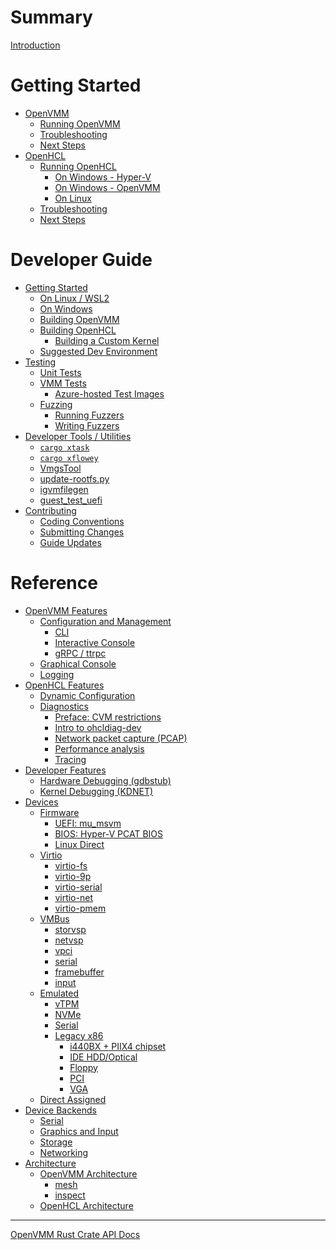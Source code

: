 # Summary

[Introduction](./index.md)

# Getting Started

- [OpenVMM](./user_guide/openvmm.md)
  - [Running OpenVMM](./user_guide/openvmm/run.md)
  - [Troubleshooting](./user_guide/openvmm/troubleshooting.md)
  - [Next Steps](./user_guide/openvmm/next_steps.md)
- [OpenHCL](./user_guide/openhcl.md)
  - [Running OpenHCL](./user_guide/openhcl/run.md)
    - [On Windows - Hyper-V](./user_guide/openhcl/run/hyperv.md)
    - [On Windows - OpenVMM](./user_guide/openhcl/run/openvmm.md)
    - [On Linux](./user_guide/openhcl/run/openvmm_linux.md)
  - [Troubleshooting](./user_guide/openhcl/troubleshooting.md)
  - [Next Steps](./user_guide/openhcl/next_steps.md)

# Developer Guide

- [Getting Started](./dev_guide/getting_started.md)
  - [On Linux / WSL2](./dev_guide/getting_started/linux.md)
  - [On Windows](./dev_guide/getting_started/windows.md)
  - [Building OpenVMM](./dev_guide/getting_started/build_openvmm.md)
  - [Building OpenHCL](./dev_guide/getting_started/build_openhcl.md)
    - [Building a Custom Kernel](./dev_guide/getting_started/build_ohcl_kernel.md)
  - [Suggested Dev Environment](./dev_guide/getting_started/suggested_dev_env.md)
- [Testing](./dev_guide/tests.md)
  - [Unit Tests](./dev_guide/tests/unit.md)
  - [VMM Tests](./dev_guide/tests/vmm.md)
    - [Azure-hosted Test Images](./dev_guide/tests/vmm/azure_images.md)
  - [Fuzzing](./dev_guide/tests/fuzzing.md)
    - [Running Fuzzers](./dev_guide/tests/fuzzing/running.md)
    - [Writing Fuzzers](./dev_guide/tests/fuzzing/writing.md)
- [Developer Tools / Utilities](./dev_guide/dev_tools.md)
  - [`cargo xtask`](./dev_guide/dev_tools/xtask.md)
  - [`cargo xflowey`](./dev_guide/dev_tools/xflowey.md)
  - [VmgsTool](./dev_guide/dev_tools/vmgstool.md)
  - [update-rootfs.py]()
  - [igvmfilegen]()
  - [guest_test_uefi](./dev_guide/dev_tools/guest_test_uefi.md)
- [Contributing](./dev_guide/contrib.md)
  - [Coding Conventions](./dev_guide/contrib/code.md)
  - [Submitting Changes](./dev_guide/contrib/pr.md)
  - [Guide Updates](./dev_guide/contrib/guide.md)

# Reference

- [OpenVMM Features](./reference/openvmm.md)
  - [Configuration and Management]()
    - [CLI](./reference/openvmm/management/cli.md)
    - [Interactive Console](./reference/openvmm/management/interactive_console.md)
    - [gRPC / ttrpc]()
  - [Graphical Console](./reference/openvmm/graphical_console.md)
  - [Logging](./reference/openvmm/logging.md)
- [OpenHCL Features](./reference/openhcl.md)
  - [Dynamic Configuration]()
  - [Diagnostics](./reference/openhcl/diag.md)
    - [Preface: CVM restrictions](./reference/openhcl/diag/cvm_restrictions.md)
    - [Intro to ohcldiag-dev](./reference/openhcl/diag/ohcldiag_dev.md)
    - [Network packet capture (PCAP)](./reference/openhcl/diag/ohcldiag_dev/pcap.md)
    - [Performance analysis](./reference/openhcl/diag/ohcldiag_dev/perf.md)
    - [Tracing](./reference/openhcl/diag/tracing.md)
- [Developer Features]()
  - [Hardware Debugging (gdbstub)](./reference/dev_feats/gdbstub.md)
  - [Kernel Debugging (KDNET)](./reference/dev_feats/kdnet.md)
- [Devices]()
  - [Firmware]()
    - [UEFI: mu_msvm](./reference/devices/firmware/mu_msvm_uefi.md)
    - [BIOS: Hyper-V PCAT BIOS](./reference/devices/firmware/pcat_bios.md)
    - [Linux Direct]()
  - [Virtio]()
      - [virtio-fs]()
      - [virtio-9p]()
      - [virtio-serial]()
      - [virtio-net]()
      - [virtio-pmem]()
  - [VMBus]()
      - [storvsp]()
      - [netvsp]()
      - [vpci]()
      - [serial]()
      - [framebuffer]()
      - [input]()
  - [Emulated]()
    - [vTPM]()
    - [NVMe]()
    - [Serial]()
    - [Legacy x86]()
      - [i440BX + PIIX4 chipset]()
      - [IDE HDD/Optical]()
      - [Floppy]()
      - [PCI]()
      - [VGA]()
  - [Direct Assigned]()
- [Device Backends]()
  - [Serial]()
  - [Graphics and Input]()
  - [Storage]()
  - [Networking]()
- [Architecture](./reference/architecture.md)
  - [OpenVMM Architecture](./reference/architecture/openvmm.md)
    - [mesh]()
    - [inspect]()
  - [OpenHCL Architecture](./reference/architecture/openhcl.md)

---

[OpenVMM Rust Crate API Docs]()
